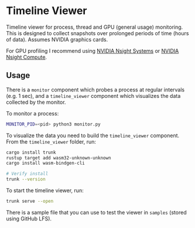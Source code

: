 # Timeline Viewer

Timeline viewer for process, thread and GPU (general usage) monitoring. This is designed to collect snapshots over prolonged periods of time (hours of data). Assumes NVIDIA graphics cards.

For GPU profiling I recommend using [NVIDIA Nsight Systems](https://developer.nvidia.com/nsight-systems) or [NVIDIA Nsight Compute](https://developer.nvidia.com/nsight-compute).

## Usage

There is a `monitor` component which probes a process at regular intervals (e.g. 1 sec), and a `timeline_viewer` component which visualizes the data collected by the monitor.

To monitor a process:

```bash
MONITOR_PID=<pid> python3 monitor.py
```

To visualize the data you need to build the `timeline_viewer` component. From the `timeline_viewer` folder, run:

```bash
cargo install trunk
rustup target add wasm32-unknown-unknown
cargo install wasm-bindgen-cli

# Verify install
trunk --version
```

To start the timeline viewer, run:

```bash
trunk serve --open
```

There is a sample file that you can use to test the viewer in `samples` (stored using GitHub LFS).
